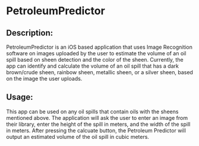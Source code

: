 # PetroleumPredictor

## Description:

PetroleumPredictor is an iOS based application that uses Image Recognition software on images 
uploaded by the user to estimate the volume of an oil spill based on sheen detection and the 
color of the sheen. Currently, the app can identify and calculate the volume of an oil spill
that has a dark brown/crude sheen, rainbow sheen, metallic sheen, or a silver sheen, based 
on the image the user uploads.

## Usage:
This app can be used on any oil spills that contain oils with the sheens mentioned above. The
application will ask the user to enter an image from their library, enter the height of the spill
in meters, and the width of the spill in meters. After pressing the calcuate button, the Petroleum
Predictor will output an estimated volume of the oil spill in cubic meters.
